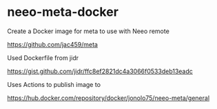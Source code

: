 # neeo-meta-docker

Create a Docker image for meta to use with Neeo remote

https://github.com/jac459/meta

Used Dockerfile from jidr

https://gist.github.com/jidr/ffc8ef2821dc4a3066f0533deb13eadc

Uses Actions to publish image to 

https://hub.docker.com/repository/docker/jonolo75/neeo-meta/general
